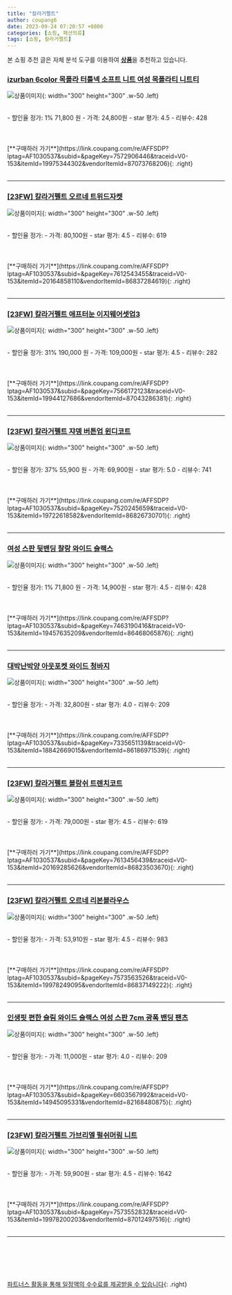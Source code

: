 ```yaml
---
title: "칼라거펠트"
author: coupang6
date: 2023-09-24 07:20:57 +0800
categories: [쇼핑, 패션의류]
tags: [쇼핑, 칼라거펠트]
---
```


본 쇼핑 추천 글은 자체 분석 도구를 이용하여 [**상품**](https://link.coupang.com/a/bao1ui)을 추천하고 있습니다.

### [izurban 6color 목폴라 터틀넥 소프트 니트 여성 목폴라티 니트티](https://link.coupang.com/re/AFFSDP?lptag=AF1030537&subid=&pageKey=7572906446&traceid=V0-153&itemId=19975344302&vendorItemId=87073768206)

![상품이미지](https://thumbnail6.coupangcdn.com/thumbnails/remote/230x230ex/image/vendor_inventory/7ee0/7dcb2048a977b69de3be0c968275f55e79a10f8cb60ce8a3532877aa0e3a.jpg){: width="300" height="300" .w-50 .left}


<br>
- 할인율 정가: 1%  71,800   원
- 가격: 24,800원
- star 평가: 4.5
- 리뷰수: 428
<br>
<br>
<br>
<br>
[**구매하러 가기**](https://link.coupang.com/re/AFFSDP?lptag=AF1030537&subid=&pageKey=7572906446&traceid=V0-153&itemId=19975344302&vendorItemId=87073768206){: .right}
<br>
<br>

---

### [[23FW] 칼라거펠트 오르네 트위드자켓](https://link.coupang.com/re/AFFSDP?lptag=AF1030537&subid=&pageKey=7612543455&traceid=V0-153&itemId=20164858110&vendorItemId=86837284619)

![상품이미지](https://thumbnail10.coupangcdn.com/thumbnails/remote/230x230ex/image/vendor_inventory/4200/ed1d8e5035e54321bb96e81eede0c3e471cba9b31d1380b9b945c30d2ddd.jpg){: width="300" height="300" .w-50 .left}


<br>
- 할인율 정가: 
- 가격: 80,100원
- star 평가: 4.5
- 리뷰수: 619
<br>
<br>
<br>
<br>
[**구매하러 가기**](https://link.coupang.com/re/AFFSDP?lptag=AF1030537&subid=&pageKey=7612543455&traceid=V0-153&itemId=20164858110&vendorItemId=86837284619){: .right}
<br>
<br>

---

### [[23FW] 칼라거펠트 애프터눈 이지웨어셋업3](https://link.coupang.com/re/AFFSDP?lptag=AF1030537&subid=&pageKey=7566172123&traceid=V0-153&itemId=19944127686&vendorItemId=87043286381)

![상품이미지](https://thumbnail6.coupangcdn.com/thumbnails/remote/230x230ex/image/vendor_inventory/2490/96a25ba9ea41862488f790e5850f476c34e6f43592319567cf783989412b.jpg){: width="300" height="300" .w-50 .left}


<br>
- 할인율 정가: 31%  190,000   원
- 가격: 109,000원
- star 평가: 4.5
- 리뷰수: 282
<br>
<br>
<br>
<br>
[**구매하러 가기**](https://link.coupang.com/re/AFFSDP?lptag=AF1030537&subid=&pageKey=7566172123&traceid=V0-153&itemId=19944127686&vendorItemId=87043286381){: .right}
<br>
<br>

---

### [[23FW] 칼라거펠트 쟈뎅 버튼업 윈디코트](https://link.coupang.com/re/AFFSDP?lptag=AF1030537&subid=&pageKey=7520245659&traceid=V0-153&itemId=19722618582&vendorItemId=86826730701)

![상품이미지](https://thumbnail7.coupangcdn.com/thumbnails/remote/230x230ex/image/vendor_inventory/68f1/b9cfec3b775a3c98a26d9e2d4fccdcadd4c8d1715ef86a1aa52d92b5ab11.jpg){: width="300" height="300" .w-50 .left}


<br>
- 할인율 정가: 37%  55,900   원
- 가격: 69,900원
- star 평가: 5.0
- 리뷰수: 741
<br>
<br>
<br>
<br>
[**구매하러 가기**](https://link.coupang.com/re/AFFSDP?lptag=AF1030537&subid=&pageKey=7520245659&traceid=V0-153&itemId=19722618582&vendorItemId=86826730701){: .right}
<br>
<br>

---

### [여성 스판 뒷밴딩 찰랑 와이드 슬랙스](https://link.coupang.com/re/AFFSDP?lptag=AF1030537&subid=&pageKey=7463190416&traceid=V0-153&itemId=19457635209&vendorItemId=86468065876)

![상품이미지](https://thumbnail10.coupangcdn.com/thumbnails/remote/230x230ex/image/vendor_inventory/2a26/915988617cff5b84926527094bbc7128480da2a8a09163c60d1a97ef4c3a.jpg){: width="300" height="300" .w-50 .left}


<br>
- 할인율 정가: 1%  71,800   원
- 가격: 14,900원
- star 평가: 4.5
- 리뷰수: 428
<br>
<br>
<br>
<br>
[**구매하러 가기**](https://link.coupang.com/re/AFFSDP?lptag=AF1030537&subid=&pageKey=7463190416&traceid=V0-153&itemId=19457635209&vendorItemId=86468065876){: .right}
<br>
<br>

---

### [대박난박양 아웃포켓 와이드 청바지](https://link.coupang.com/re/AFFSDP?lptag=AF1030537&subid=&pageKey=7335651139&traceid=V0-153&itemId=18842669015&vendorItemId=86186971539)

![상품이미지](https://thumbnail6.coupangcdn.com/thumbnails/remote/230x230ex/image/vendor_inventory/0730/74cf608b18dcccf7a780a0a48cac843cf6c66cf6df4009dfc5ab82b97872.jpg){: width="300" height="300" .w-50 .left}


<br>
- 할인율 정가: 
- 가격: 32,800원
- star 평가: 4.0
- 리뷰수: 209
<br>
<br>
<br>
<br>
[**구매하러 가기**](https://link.coupang.com/re/AFFSDP?lptag=AF1030537&subid=&pageKey=7335651139&traceid=V0-153&itemId=18842669015&vendorItemId=86186971539){: .right}
<br>
<br>

---

### [[23FW] 칼라거펠트 블랑쉬 트렌치코트](https://link.coupang.com/re/AFFSDP?lptag=AF1030537&subid=&pageKey=7613456439&traceid=V0-153&itemId=20169285626&vendorItemId=86823503670)

![상품이미지](https://thumbnail10.coupangcdn.com/thumbnails/remote/230x230ex/image/vendor_inventory/fd99/c065deb4a0faecce7819ab213433c08c3815223ef8f63cf77d34d6c40f9b.jpg){: width="300" height="300" .w-50 .left}


<br>
- 할인율 정가: 
- 가격: 79,000원
- star 평가: 4.5
- 리뷰수: 619
<br>
<br>
<br>
<br>
[**구매하러 가기**](https://link.coupang.com/re/AFFSDP?lptag=AF1030537&subid=&pageKey=7613456439&traceid=V0-153&itemId=20169285626&vendorItemId=86823503670){: .right}
<br>
<br>

---

### [[23FW] 칼라거펠트 오르네 리본블라우스](https://link.coupang.com/re/AFFSDP?lptag=AF1030537&subid=&pageKey=7573563526&traceid=V0-153&itemId=19978249095&vendorItemId=86837149222)

![상품이미지](https://thumbnail8.coupangcdn.com/thumbnails/remote/230x230ex/image/vendor_inventory/e97b/1caed06508f3ee2862cf59c9c789d3c1aca164ab47349f9a8fc6d1042dd9.jpg){: width="300" height="300" .w-50 .left}


<br>
- 할인율 정가: 
- 가격: 53,910원
- star 평가: 4.5
- 리뷰수: 983
<br>
<br>
<br>
<br>
[**구매하러 가기**](https://link.coupang.com/re/AFFSDP?lptag=AF1030537&subid=&pageKey=7573563526&traceid=V0-153&itemId=19978249095&vendorItemId=86837149222){: .right}
<br>
<br>

---

### [인생핏 편한 슬림 와이드 슬랙스 여성 스판 7cm 광폭 밴딩 팬츠](https://link.coupang.com/re/AFFSDP?lptag=AF1030537&subid=&pageKey=6603567992&traceid=V0-153&itemId=14945095331&vendorItemId=82168480875)

![상품이미지](https://thumbnail10.coupangcdn.com/thumbnails/remote/230x230ex/image/vendor_inventory/f90e/f27ccae7b2e43b5f91e718919730f97b414b68ad13616f2d92e5ed9eb08b.jpg){: width="300" height="300" .w-50 .left}


<br>
- 할인율 정가: 
- 가격: 11,000원
- star 평가: 4.0
- 리뷰수: 209
<br>
<br>
<br>
<br>
[**구매하러 가기**](https://link.coupang.com/re/AFFSDP?lptag=AF1030537&subid=&pageKey=6603567992&traceid=V0-153&itemId=14945095331&vendorItemId=82168480875){: .right}
<br>
<br>

---

### [[23FW] 칼라거펠트 가브리엘 펄쉬머링 니트](https://link.coupang.com/re/AFFSDP?lptag=AF1030537&subid=&pageKey=7573552832&traceid=V0-153&itemId=19978200203&vendorItemId=87012497516)

![상품이미지](https://thumbnail9.coupangcdn.com/thumbnails/remote/230x230ex/image/vendor_inventory/034b/90b94f7fa0a7a816ae16df7a58a1446307eb31b7c75c88f9bf5fe9d8cd42.jpg){: width="300" height="300" .w-50 .left}


<br>
- 할인율 정가: 
- 가격: 59,900원
- star 평가: 4.5
- 리뷰수: 1642
<br>
<br>
<br>
<br>
[**구매하러 가기**](https://link.coupang.com/re/AFFSDP?lptag=AF1030537&subid=&pageKey=7573552832&traceid=V0-153&itemId=19978200203&vendorItemId=87012497516){: .right}
<br>
<br>

---
<br><br><br><br><br> [파트너스 활동을 통해 일정액의 수수료를 제공받을 수 있습니다](https://link.coupang.com/a/bao1ui){: .right}